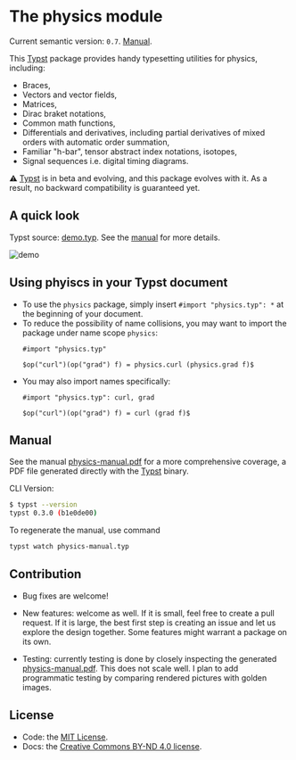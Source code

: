 # The physics module

Current semantic version: `0.7`. [Manual](physics-manual.pdf).

This [Typst](https://typst.app) package provides handy typesetting utilities for
physics, including:
* Braces,
* Vectors and vector fields,
* Matrices,
* Dirac braket notations,
* Common math functions,
* Differentials and derivatives, including partial derivatives of mixed orders with automatic order summation,
* Familiar "h-bar", tensor abstract index notations, isotopes,
* Signal sequences i.e. digital timing diagrams.

:warning: [Typst](https://typst.app) is in beta and evolving, and this package
evolves with it. As a result, no backward compatibility is guaranteed yet.

## A quick look

Typst source: [demo.typ](demo.typ). See the [manual](manual.pdf) for more details.

![demo](https://user-images.githubusercontent.com/18319900/236073825-e91b4601-7e92-490b-a7e4-e9e405a2147b.png)

## Using phyiscs in your Typst document

* To use the `physics` package, simply insert `#import "physics.typ": *` at the
beginning of your document.
* To reduce the possibility of name collisions, you may want to import the
package under name scope `physics`:
  ```
  #import "physics.typ"

  $op("curl")(op("grad") f) = physics.curl (physics.grad f)$
  ```
* You may also import names specifically:
  ```
  #import "physics.typ": curl, grad

  $op("curl")(op("grad") f) = curl (grad f)$
  ```

## Manual

See the manual [physics-manual.pdf](physics-manual.pdf) for a more comprehensive coverage, a PDF file
generated directly with the [Typst](https://typst.app) binary.

CLI Version:

```sh
$ typst --version
typst 0.3.0 (b1e0de00)
```

To regenerate the manual, use command

```sh
typst watch physics-manual.typ
```

## Contribution

* Bug fixes are welcome!

* New features: welcome as well. If it is small, feel free to create a pull
request. If it is large, the best first step is creating an issue and let us
explore the design together. Some features might warrant a package on its own.

* Testing: currently testing is done by closely inspecting the generated
[physics-manual.pdf](physics-manual.pdf). This does not scale well. I plan to add programmatic
testing by comparing rendered pictures with golden images.

## License

* Code: the [MIT License](LICENSE.txt).
* Docs: the [Creative Commons BY-ND 4.0 license](https://creativecommons.org/licenses/by-nd/4.0/).
